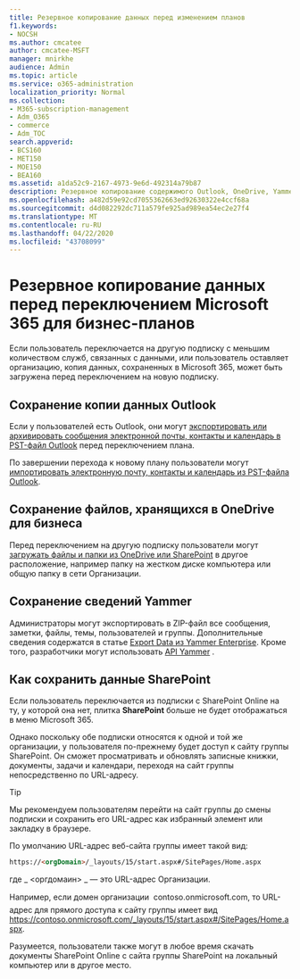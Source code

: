 ```yaml
---
title: Резервное копирование данных перед изменением планов
f1.keywords:
- NOCSH
ms.author: cmcatee
author: cmcatee-MSFT
manager: mnirkhe
audience: Admin
ms.topic: article
ms.service: o365-administration
localization_priority: Normal
ms.collection:
- M365-subscription-management
- Adm_O365
- commerce
- Adm_TOC
search.appverid:
- BCS160
- MET150
- MOE150
- BEA160
ms.assetid: a1da52c9-2167-4973-9e6d-492314a79b87
description: Резервное копирование содержимого Outlook, OneDrive, Yammer и SharePoint перед изменением планов Microsoft 365.
ms.openlocfilehash: a482d59e92cd7055362663ed92630322e4ccf68a
ms.sourcegitcommit: d4d082292dc711a579fe925ad989ea54ec2e27f4
ms.translationtype: MT
ms.contentlocale: ru-RU
ms.lasthandoff: 04/22/2020
ms.locfileid: "43708099"
---
```

# <a name="back-up-data-before-switching-microsoft-365-for-business-plans"></a>Резервное копирование данных перед переключением Microsoft 365 для бизнес-планов

Если пользователь переключается на другую подписку с меньшим количеством служб, связанных с данными, или пользователь оставляет организацию, копия данных, сохраненных в Microsoft 365, может быть загружена перед переключением на новую подписку.
  
## <a name="save-a-copy-of-outlook-information"></a>Сохранение копии данных Outlook

Если у пользователей есть Outlook, они могут [экспортировать или архивировать сообщения электронной почты, контакты и календарь в PST-файл Outlook](https://support.office.com/article/14252b52-3075-4e9b-be4e-ff9ef1068f91) перед переключением плана.
  
По завершении перехода к новому плану пользователи могут [импортировать электронную почту, контакты и календарь из PST-файла Outlook](https://support.office.com/article/431a8e9a-f99f-4d5f-ae48-ded54b3440ac).
  
## <a name="save-files-stored-in-onedrive-for-business"></a>Сохранение файлов, хранящихся в OneDrive для бизнеса

Перед переключением на другую подписку пользователи могут [загружать файлы и папки из OneDrive или SharePoint](https://support.office.com/article/5c7397b7-19c7-4893-84fe-d02e8fa5df05) в другое расположение, например папку на жестком диске компьютера или общую папку в сети Организации.
  
## <a name="save-yammer-information"></a>Сохранение сведений Yammer

Администраторы могут экспортировать в ZIP-файл все сообщения, заметки, файлы, темы, пользователей и группы. Дополнительные сведения содержатся в статье [Export Data из Yammer Enterprise](https://docs.microsoft.com/yammer/manage-security-and-compliance/export-yammer-enterprise-data). Кроме того, разработчики могут использовать [API Yammer](https://go.microsoft.com/fwlink/p/?linkid=842495) .
  
## <a name="how-to-save-sharepoint-information"></a>Как сохранить данные SharePoint

Если пользователь переключается из подписки с SharePoint Online на ту, у которой она нет, плитка **SharePoint** больше не будет отображаться в меню Microsoft 365.
  
Однако поскольку обе подписки относятся к одной и той же организации, у пользователя по-прежнему будет доступ к сайту группы SharePoint. Он сможет просматривать и обновлять записные книжки, документы, задачи и календари, переходя на сайт группы непосредственно по URL-адресу.
  
> [!TIP]
> Мы рекомендуем пользователям перейти на сайт группы до смены подписки и сохранить его URL-адрес как избранный элемент или закладку в браузере.
  
По умолчанию URL-адрес веб-сайта группы имеет такой вид:
  
```html
https://<orgDomain>/_layouts/15/start.aspx#/SitePages/Home.aspx
```

где _ \<оргдомаин\> _ — это URL-адрес Организации.
  
Например, если домен организации  contoso.onmicrosoft.com, то URL-адрес для прямого доступа к сайту группы имеет вид https://contoso.onmicrosoft.com/_layouts/15/start.aspx#/SitePages/Home.aspx.
  
Разумеется, пользователи также могут в любое время скачать документы SharePoint Online с сайта группы SharePoint на локальный компьютер или в другое место.